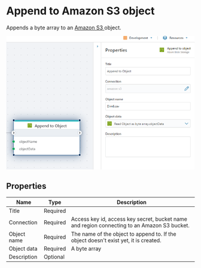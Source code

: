 # Append to Amazon S3 object

Appends a byte array to an [Amazon S3 ](https://docs.aws.amazon.com/s3/?nc2=h_ql_doc_s3)object.  


![img](../../../../images/flow/appendAmazon.png)

## Properties

| Name             | Type      |Description                                             |
|------------------|-----------|--------------------------------------------------------|
| Title            | Required  |      |
| Connection       | Required  | Access key id, access key secret, bucket name and region connecting to an Amazon S3 bucket.       |
| Object name        | Required  | The name of the object to append to. If the object doesn't exist yet, it is created. |
| Object data        | Required  | A byte array  |
| Description | Optional | |


